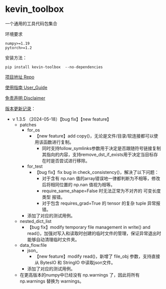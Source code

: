 # kevin_toolbox

一个通用的工具代码包集合



环境要求

```shell
numpy>=1.19
pytorch>=1.2
```

安装方法：

```shell
pip install kevin-toolbox  --no-dependencies
```



[项目地址 Repo](https://github.com/cantbeblank96/kevin_toolbox)

[使用指南 User_Guide](./notes/User_Guide.md)

[免责声明 Disclaimer](./notes/Disclaimer.md)

[版本更新记录](./notes/Release_Record.md)：

- v 1.3.5 （2024-05-18）【bug fix】【new feature】
  - patches
    - for_os
      - 【new feature】add copy()，无论是文件/目录/软连接都可以使用该函数进行复制。
        - 同时支持follow_symlinks参数用于决定是否跟随符号链接复制其指向的内容，支持remove_dst_if_exists用于决定当目标存在时是否尝试进行移除。
    - for_test
      - 【bug fix】fix bug in check_consistency()，解决了以下问题：
        - 对于含有 np.nan 值的array错误地一律都判断为不相等，修改后将相同位置的 np.nan 值视为相等。
        - require_same_shape=False 时无法正常为不对齐的 可变长度类型 报错。
        - 对于包含 requires_grad=True 的 tensor 的复杂 tuple 异常报错。
    - 添加了对应的测试用例。
  - nested_dict_list
    - 【bug fix】modify temporary file management in write() and read()，加强对写入和读取时创建的临时文件的管理，保证异常退出时能够自动清理临时文件夹。
  - data_flow.file
    - json_
      - 【new feature】modify read()，新增了 file_obj 参数，支持直接从 BytesIO 和 StringIO 中读取json文件。
    - 添加了对应的测试用例。
  - 在更高版本的numpy中已经没有 np.warnings 了，因此将所有 np.warnings 替换为 warnings。

